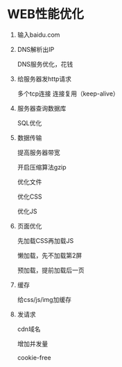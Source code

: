 # WEB性能优化

1.  输入baidu.com
2.  DNS解析出IP

    DNS服务优化，花钱
3.  给服务器发http请求

    多个tcp连接   连接复用（keep-alive）
4.  服务器查询数据库

    SQL优化
5.  数据传输

    提高服务器带宽

    开启压缩算法gzip

    优化文件

    优化CSS

    优化JS
6.  页面优化

    先加载CSS再加载JS

    懒加载，先不加载第2屏

    预加载，提前加载后一页
7.  缓存

    给css/js/img加缓存
8.  发请求

    cdn域名

    增加并发量

    cookie-free
